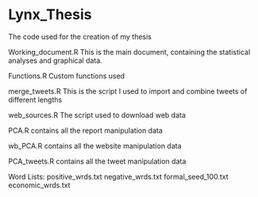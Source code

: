 # Lynx_Thesis
The code used for the creation of my thesis

Working_document.R
This is the main document, containing the statistical analyses and graphical
data. 

Functions.R
Custom functions used 

merge_tweets.R
This is the script I used to import and combine tweets of different lengths

web_sources.R
The script used to download web data

PCA.R 
contains all the report manipulation data

wb_PCA.R
contains all the website manipulation data

PCA_tweets.R
contains all the tweet manipulation data

Word Lists:
positive_wrds.txt
negative_wrds.txt
formal_seed_100.txt
economic_wrds.txt
